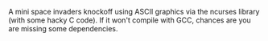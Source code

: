 A mini space invaders knockoff using ASCII graphics via the ncurses library (with some hacky C code).
If it won't compile with GCC, chances are you are missing some dependencies.
